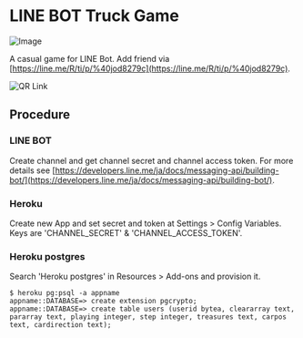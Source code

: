 # LINE BOT Truck Game

![Image](https://raw.github.com/wiki/stachibana/line-bot-truckgame/images/ss.png)

A casual game for LINE Bot.
Add friend via [https://line.me/R/ti/p/%40jod8279c](https://line.me/R/ti/p/%40jod8279c).

![QR Link](https://raw.github.com/wiki/stachibana/line-bot-truckgame/images/qr.png)

## Procedure

### LINE BOT
Create channel and get channel secret and channel access token. For more details see [https://developers.line.me/ja/docs/messaging-api/building-bot/](https://developers.line.me/ja/docs/messaging-api/building-bot/).

### Heroku
Create new App and set secret and token at Settings > Config Variables. Keys are 'CHANNEL_SECRET' & 'CHANNEL_ACCESS_TOKEN'.

### Heroku postgres
Search 'Heroku postgres' in Resources > Add-ons and provision it.

```shell
$ heroku pg:psql -a appname
appname::DATABASE=> create extension pgcrypto;
appname::DATABASE=> create table users (userid bytea, cleararray text, pararray text, playing integer, step integer, treasures text, carpos text, cardirection text);
```
